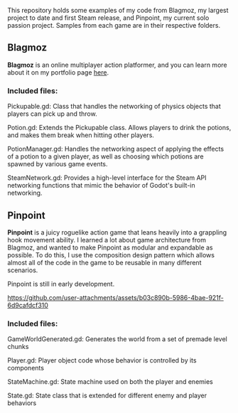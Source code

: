 This repository holds some examples of my code from Blagmoz, my largest project to date and first Steam release, and Pinpoint, my current solo passion project.
Samples from each game are in their respective folders.

## Blagmoz

**Blagmoz** is an online multiplayer action platformer, and you can learn more about it on my portfolio page [here](https://www.samflemington.com/work/blagmoz).

### Included files:

Pickupable.gd: Class that handles the networking of physics objects that players can pick up and throw.

Potion.gd: Extends the Pickupable class. Allows players to drink the potions, and makes them break when hitting other players.

PotionManager.gd: Handles the networking aspect of applying the effects of a potion to a given player, as well as choosing which potions are spawned by various game events.

SteamNetwork.gd: Provides a high-level interface for the Steam API networking functions that mimic the behavior of Godot's built-in networking.

## Pinpoint

**Pinpoint** is a juicy roguelike action game that leans heavily into a grappling hook movement ability. I learned a lot about game architecture from Blagmoz, and wanted to make Pinpoint as modular and expandable as possible.
To do this, I use the composition design pattern which allows almost all of the code in the game to be reusable in many different scenarios.

Pinpoint is still in early development.

https://github.com/user-attachments/assets/b03c890b-5986-4bae-921f-6d9cafdcf310

### Included files:

GameWorldGenerated.gd: Generates the world from a set of premade level chunks

Player.gd: Player object code whose behavior is controlled by its components

StateMachine.gd: State machine used on both the player and enemies

State.gd: State class that is extended for different enemy and player behaviors
